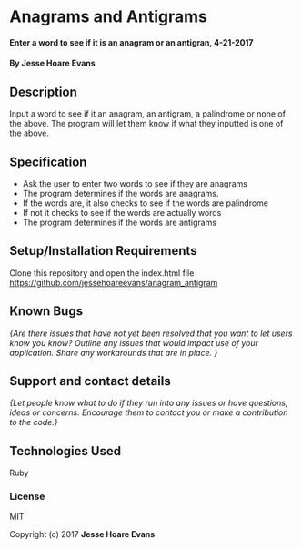 # Anagrams and Antigrams

#### Enter a word to see if it is an anagram or an antigran, 4-21-2017

#### By Jesse Hoare Evans

## Description

Input a word to see if it an anagram, an antigram, a palindrome or none of the above. The program will let them know if what they inputted is one of the above.

## Specification

- Ask the user to enter two words to see if they are anagrams
- The program determines if the words are anagrams.
- If the words are, it also checks to see if the words are palindrome
- If not it checks to see if the words are actually words
- The program determines if the words are antigrams

## Setup/Installation Requirements

Clone this repository and open the index.html file https://github.com/jessehoareevans/anagram_antigram

## Known Bugs

_{Are there issues that have not yet been resolved that you want to let users know you know?  Outline any issues that would impact use of your application.  Share any workarounds that are in place. }_

## Support and contact details

_{Let people know what to do if they run into any issues or have questions, ideas or concerns.  Encourage them to contact you or make a contribution to the code.}_

## Technologies Used

Ruby
### License

MIT

Copyright (c) 2017 **Jesse Hoare Evans**
